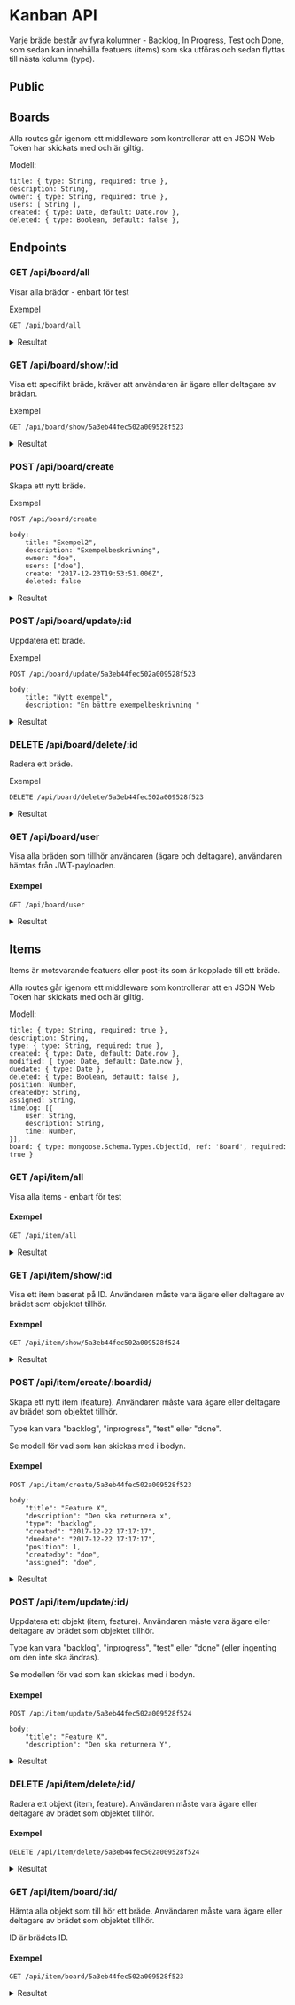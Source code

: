 # Kanban API

Varje bräde består av fyra kolumner - Backlog, In Progress, Test och Done, som sedan kan innehålla featuers (items) som ska utföras och sedan flyttas till nästa kolumn (type).


## Public



## Boards


Alla routes går igenom ett middleware som kontrollerar att en JSON Web Token har skickats med och är giltig.

Modell:
```
title: { type: String, required: true },
description: String,
owner: { type: String, required: true },
users: [ String ],
created: { type: Date, default: Date.now },
deleted: { type: Boolean, default: false },
```

## Endpoints

### GET /api/board/all

Visar alla brädor - enbart för test

Exempel
```
GET /api/board/all
```
<details>
    <summary>Resultat</summary>

    {
        "_id": "5a3eb44fec502a009528f523",
        "title": "Exempelbräde",
        "description": "Ett exempel",
        "owner": "doe",
        "__v": 0,
        "deleted": false,
        "created": "2017-12-23T19:53:51.006Z",
        "users": [
            "doe"
        ]
    },

</details>


### GET /api/board/show/:id

Visa ett specifikt bräde, kräver att användaren är ägare eller deltagare av brädan.

Exempel
```
GET /api/board/show/5a3eb44fec502a009528f523

```

<details>
    <summary>Resultat</summary>

    {
        "_id": "5a3eb44fec502a009528f523",
        "title": "Exempelbräde",
        "description": "Ett exempel",
        "owner": "doe",
        "__v": 0,
        "deleted": false,
        "created": "2017-12-23T19:53:51.006Z",
        "users": [
            "doe"
        ]
    }

</details>


### POST /api/board/create

Skapa ett nytt bräde.

Exempel

```
POST /api/board/create

body:
    title: "Exempel2",
    description: "Exempelbeskrivning",
    owner: "doe",
    users: ["doe"],
    create: "2017-12-23T19:53:51.006Z",
    deleted: false
```

<details>
    <summary>Resultat</summary>

    {
        success: true,
        title: "BoardCreated",
        message: 'Board Exempel2 created.'
    }

</details>

### POST /api/board/update/:id

Uppdatera ett bräde.

Exempel

```
POST /api/board/update/5a3eb44fec502a009528f523

body:
    title: "Nytt exempel",
    description: "En bättre exempelbeskrivning "
```

<details>
    <summary>Resultat</summary>

    {
        success: true,
        title: "BoardUpdated",
        message: 'Board Exempel2 updated.'
    }

</details>

### DELETE /api/board/delete/:id

Radera ett bräde.

Exempel

```
DELETE /api/board/delete/5a3eb44fec502a009528f523

```

<details>
    <summary>Resultat</summary>

    {
        success: true,
        title: "BoardDeleted",
        message: 'Board Exempel2 deleted.'
    }

</details>

### GET /api/board/user

Visa alla bräden som tillhör användaren (ägare och deltagare), användaren hämtas från JWT-payloaden.

#### Exempel

```
GET /api/board/user
```

<details>
    <summary>Resultat</summary>

    [
        {
            "_id": "5a3eb44fec502a009528f523",
            "title": "Exempelbräde",
            "description": "Ett exempel",
            "owner": "doe",
            "__v": 0,
            "deleted": false,
            "created": "2017-12-23T19:53:51.006Z",
            "users": [
                "doe"
            ]
        },
        {
            ...
        }
    ]

</details>


## Items

Items är motsvarande featuers eller post-its som är kopplade till ett bräde.

Alla routes går igenom ett middleware som kontrollerar att en JSON Web Token har skickats med och är giltig.

Modell:
```
title: { type: String, required: true },
description: String,
type: { type: String, required: true },
created: { type: Date, default: Date.now },
modified: { type: Date, default: Date.now },
duedate: { type: Date },
deleted: { type: Boolean, default: false },
position: Number,
createdby: String,
assigned: String,
timelog: [{
    user: String,
    description: String,
    time: Number,
}],
board: { type: mongoose.Schema.Types.ObjectId, ref: 'Board', required: true }
```

### GET /api/item/all

Visa alla items - enbart för test

#### Exempel

```
GET /api/item/all
```

<details>
    <summary>Resultat</summary>

    [
        {
            "_id": "5a3eb44fec502a009528f524",
            "title": "Feature X",
            "description": "Den ska returnera x",
            "type": "backlog",
            "duedate": "2017-12-22T17:17:17.000Z",
            "position": 1,
            "createdby": "doe",
            "assigned": "doe",
            "board": "5a3eb44fec502a009528f523",
            "__v": 0,
            "timelog": [],
            "deleted": false,
            "modified": "2017-12-22T17:17:17.000Z",
            "created": "2017-12-22T17:17:17.000Z"
        },
        {
            ....
        },
    ]

</details>

### GET /api/item/show/:id

Visa ett item baserat på ID.
Användaren måste vara ägare eller deltagare av brädet som objektet tillhör.

#### Exempel

```
GET /api/item/show/5a3eb44fec502a009528f524
```

<details>
    <summary>Resultat</summary>

    {
        "_id": "5a3eb44fec502a009528f524",
        "title": "Feature X",
        "description": "Den ska returnera x",
        "type": "backlog",
        "duedate": "2017-12-22T17:17:17.000Z",
        "position": 1,
        "createdby": "doe",
        "assigned": "doe",
        "board": "5a3eb44fec502a009528f523",
        "__v": 0,
        "timelog": [],
        "deleted": false,
        "modified": "2017-12-22T17:17:17.000Z",
        "created": "2017-12-22T17:17:17.000Z"
    }

</details>


### POST /api/item/create/:boardid/

Skapa ett nytt item (feature).
Användaren måste vara ägare eller deltagare av brädet som objektet tillhör.

Type kan vara "backlog", "inprogress", "test" eller "done".

Se modell för vad som kan skickas med i bodyn.

#### Exempel

```
POST /api/item/create/5a3eb44fec502a009528f523

body:
    "title": "Feature X",
    "description": "Den ska returnera x",
    "type": "backlog",
    "created": "2017-12-22 17:17:17",
    "duedate": "2017-12-22 17:17:17",
    "position": 1,
    "createdby": "doe",
    "assigned": "doe",
```

<details>
    <summary>Resultat</summary>

    {
        success: true,
        title: "ItemCreated",
        message: "Item Feature X created."
    }

</details>

### POST /api/item/update/:id/

Uppdatera ett objekt (item, feature).
Användaren måste vara ägare eller deltagare av brädet som objektet tillhör.

Type kan vara "backlog", "inprogress", "test" eller "done" (eller ingenting om den inte ska ändras).

Se modellen för vad som kan skickas med i bodyn.

#### Exempel

```
POST /api/item/update/5a3eb44fec502a009528f524

body:
    "title": "Feature X",
    "description": "Den ska returnera Y",
```

<details>
    <summary>Resultat</summary>

    {
        success: true,
        title: "ItemUpdated",
        message: "Item Feature X Updated."
    }

</details>

### DELETE /api/item/delete/:id/

Radera ett objekt (item, feature).
Användaren måste vara ägare eller deltagare av brädet som objektet tillhör.


#### Exempel

```
DELETE /api/item/delete/5a3eb44fec502a009528f524
```

<details>
    <summary>Resultat</summary>

    {
        success: true,
        title: "ItemUpdated",
        message: "Item Feature X Updated."
    }

</details>

### GET /api/item/board/:id/

Hämta alla objekt som till hör ett bräde.
Användaren måste vara ägare eller deltagare av brädet som objektet tillhör.

ID är brädets ID.

#### Exempel

```
GET /api/item/board/5a3eb44fec502a009528f523
```

<details>
    <summary>Resultat</summary>

    [
        {
            "_id": "5a3eb44fec502a009528f524",
            "title": "Feature X",
            "description": "Den ska returnera x",
            "type": "backlog",
            "duedate": "2017-12-22T17:17:17.000Z",
            "position": 1,
            "createdby": "doe",
            "assigned": "doe",
            "board": "5a3eb44fec502a009528f523",
            "__v": 0,
            "timelog": [],
            "deleted": false,
            "modified": "2017-12-22T17:17:17.000Z",
            "created": "2017-12-22T17:17:17.000Z"
        },
        {
            ....
        }
    ]

</details>